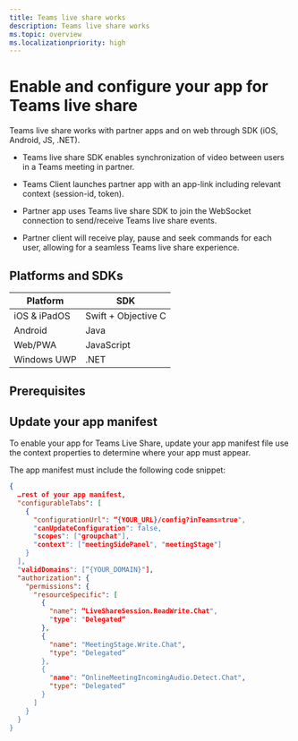 ```yaml
---
title: Teams live share works
description: Teams live share works
ms.topic: overview
ms.localizationpriority: high
---
```


# Enable and configure your app for Teams live share



Teams live share works with partner apps and on web through SDK (iOS, Android, JS, .NET).

* Teams live share SDK enables synchronization of video between users in a Teams meeting in partner.

* Teams Client launches partner app with an app-link including relevant context (session-id, token).

* Partner app uses Teams live share SDK to join the WebSocket connection to send/receive Teams live share events.

* Partner client will receive play, pause and seek commands for each user, allowing for a seamless Teams live share experience.

## Platforms and SDKs

| Platform | SDK |
| --- | --- |
| iOS & iPadOS | Swift + Objective C |
| Android | Java |
| Web/PWA | JavaScript |
| Windows UWP | .NET |

## Prerequisites

<!--- prerequisites to be added. --->

## Update your app manifest

To enable your app for Teams Live Share, update your app manifest file use the context properties to determine where your app must appear.
<!--- If you want audio ducking and meeting stage support, more RSC permissions are needed as well. --->

The app manifest must include the following code snippet:

```json
{
  …rest of your app manifest,
  "configurableTabs": [
    {
      "configurationUrl": “{YOUR_URL}/config?inTeams=true",
      "canUpdateConfiguration": false,
      "scopes": ["groupchat"],
      "context": ["meetingSidePanel", "meetingStage"]
    }
  ],
  "validDomains": [“{YOUR_DOMAIN}"],
  "authorization": {
    "permissions": {
      "resourceSpecific": [
        {
          "name": “LiveShareSession.ReadWrite.Chat",
          "type": "Delegated“
        },
        {
          "name": "MeetingStage.Write.Chat",
          "type": "Delegated“
        },
        {
          "name": “OnlineMeetingIncomingAudio.Detect.Chat",
          "type": "Delegated“
        }
      ]
    }
  }
}

```

<!--- Resource specific names from the above manifest should be added resource specific consent article. --->
